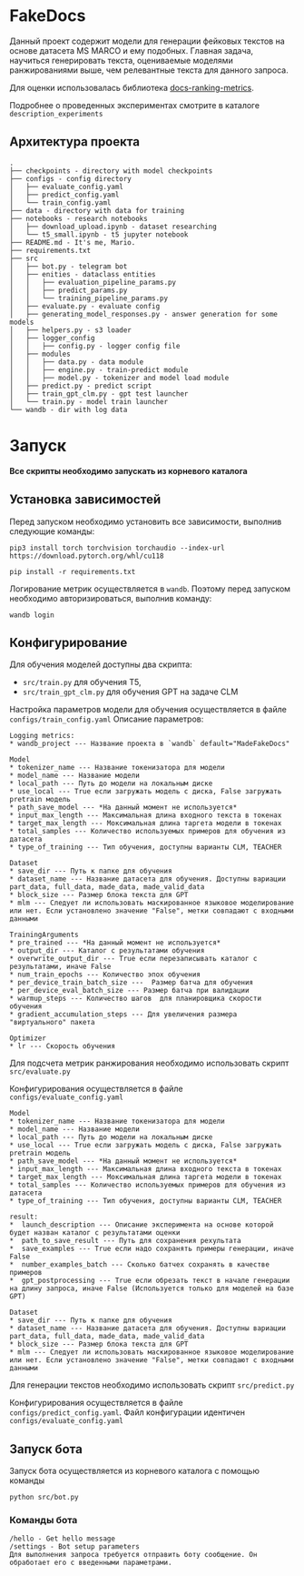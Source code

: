 # FakeDocs

Данный проект содержит модели для генерации фейковых текстов на основе датасета MS MARCO и ему подобных. 
Главная задача, научиться генерировать текста, оцениваемые моделями ранжированиями выше, 
чем релевантные текста для данного запроса. 

Для оценки использовалась библиотека [docs-ranking-metrics](https://pypi.org/project/docs-ranking-metrics/).

Подробнее о проведенных экспериментах смотрите в каталоге `description_experiments`

## Архитектура проекта
```
.
├── checkpoints - directory with model checkpoints
├── configs - config directory
│   ├── evaluate_config.yaml
│   ├── predict_config.yaml
│   └── train_config.yaml
├── data - directory with data for training
├── notebooks - research notebooks
│   ├── download_upload.ipynb - dataset researching
│   └── t5_small.ipynb - t5 jupyter notebook
├── README.md - It's me, Mario.
├── requirements.txt
├── src 
│   ├── bot.py - telegram bot
│   ├── enities - dataclass entities
│   │   ├── evaluation_pipeline_params.py
│   │   ├── predict_params.py
│   │   └── training_pipeline_params.py
│   ├── evaluate.py - evaluate config
│   ├── generating_model_responses.py - answer generation for some models
│   ├── helpers.py - s3 loader 
│   ├── logger_config
│   │   ├── config.py - logger config file
│   ├── modules 
│   │   ├── data.py - data module
│   │   ├── engine.py - train-predict module
│   │   ├── model.py - tokenizer and model load module
│   ├── predict.py - predict script
│   ├── train_gpt_clm.py - gpt test launcher
│   └── train.py - model train launcher
└── wandb - dir with log data
```

# Запуск

**Все скрипты необходимо запускать из корневого каталога**

## Установка зависимостей

Перед запуском необходимо установить все зависимости, выполнив следующие команды:

```commandline
pip3 install torch torchvision torchaudio --index-url https://download.pytorch.org/whl/cu118
```

```commandline
pip install -r requirements.txt
```

Логирование метрик осуществляется в `wandb`. Поэтому перед запуском
необходимо авторизироваться, выполнив команду:

```commandline
wandb login
```

## Конфигурирование

Для обучения моделей доступны два скрипта: 
* `src/train.py` для обучения T5, 
* `src/train_gpt_clm.py` для обучения GPT на задаче CLM


Настройка параметров модели для обучения осуществляется в файле `configs/train_config.yaml`
Описание параметров:

```
Logging metrics:
* wandb_project --- Название проекта в `wandb` default="MadeFakeDocs"

Model
* tokenizer_name --- Название токенизатора для модели
* model_name --- Название модели
* local_path --- Путь до модели на локальным диске
* use_local --- True если загружать модель с диска, False загружать pretrain модель
* path_save_model --- *На данный момент не используется*
* input_max_length --- Максимальная длина входного текста в токенах
* target_max_length --- Моксимальная длина таргета модели в токенах
* total_samples --- Количество используемых примеров для обучения из датасета 
* type_of_training --- Тип обучения, доступны варианты CLM, TEACHER

Dataset
* save_dir --- Путь к папке для обучения
* dataset_name --- Название датасета для обучения. Доступны вариации part_data, full_data, made_data, made_valid_data
* block_size --- Размер блока текста для GPT
* mlm --- Следует ли использовать маскированное языковое моделирование или нет. Если установлено значение "False", метки совпадают с входными данными

TrainingArguments
* pre_trained --- *На данный момент не используется*
* output_dir --- Каталог с результатами обучения
* overwrite_output_dir --- True если перезаписывать каталог с результатами, иначе False
* num_train_epochs --- Количество эпох обучения
* per_device_train_batch_size ---  Размер батча для обучения
* per_device_eval_batch_size --- Размер батча при валидации
* warmup_steps --- Количество шагов  для планировщика скорости обучения
* gradient_accumulation_steps --- Для увеличения размера "виртуального" пакета

Optimizer
* lr --- Скорость обучения 
```

Для подсчета метрик ранжирования необходимо использовать скрипт `src/evaluate.py`

Конфигурирования осуществляется в файле `configs/evaluate_config.yaml`

```
Model
* tokenizer_name --- Название токенизатора для модели
* model_name --- Название модели
* local_path --- Путь до модели на локальным диске
* use_local --- True если загружать модель с диска, False загружать pretrain модель
* path_save_model --- *На данный момент не используется*
* input_max_length --- Максимальная длина входного текста в токенах
* target_max_length --- Моксимальная длина таргета модели в токенах
* total_samples --- Количество используемых примеров для обучения из датасета 
* type_of_training --- Тип обучения, доступны варианты CLM, TEACHER

result:
*  launch_description --- Описание эксперимента на основе которой будет назван каталог с результатами оценки
*  path_to_save_result --- Путь для сохранения рехультата
*  save_examples --- True если надо сохранять примеры генерации, иначе False
*  number_examples_batch --- Сколько батчех сохранять в качестве примеров
*  gpt_postprocessing --- True если обрезать текст в начале генерации на длину запроса, иначе False (Используется только для моделей на базе GPT)

Dataset
* save_dir --- Путь к папке для обучения
* dataset_name --- Название датасета для обучения. Доступны вариации part_data, full_data, made_data, made_valid_data
* block_size --- Размер блока текста для GPT
* mlm --- Следует ли использовать маскированное языковое моделирование или нет. Если установлено значение "False", метки совпадают с входными данными
```

Для генерации текстов необходимо использовать скрипт `src/predict.py`

Конфигурирования осуществляется в файле `configs/predict_config.yaml`. Файл конфигурации идентичен `configs/evaluate_config.yaml`


## Запуск бота
Запуск бота осуществляется из корневого каталога  с помощью команды
```
python src/bot.py
```

### Команды бота
```
/hello - Get hello message
/settings - Bot setup parameters
Для выполнения запроса требуется отправить боту сообщение. Он обработает его с введенными параметрами.
```

